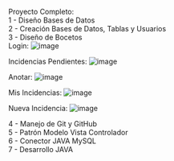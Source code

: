 Proyecto Completo:<br/>
1 - Diseño Bases de Datos<br/>
2 - Creación Bases de Datos, Tablas y Usuarios<br/>
3 - Diseño de Bocetos<br/>
Login:
![image](https://github.com/jorgeeemilio/GestionIncidencias/assets/29655279/51fa3b89-465c-4dd2-97e1-29772e7e055c)

Incidencias Pendientes:
![image](https://github.com/jorgeeemilio/GestionIncidencias/assets/29655279/0ce00742-6d65-4eae-8260-059e5b78253e)

Anotar:
![image](https://github.com/jorgeeemilio/GestionIncidencias/assets/29655279/2d792961-866f-4030-b73e-12484da337c9)

Mis Incidencias:
![image](https://github.com/jorgeeemilio/GestionIncidencias/assets/29655279/6348ec3f-7c61-42c1-9a39-1615b31b3d97)

Nueva Incidencia:
![image](https://github.com/jorgeeemilio/GestionIncidencias/assets/29655279/33dabc03-beb3-4a46-bb98-115d5a25312a)

4 - Manejo de Git y GitHub<br/>
5 - Patrón Modelo Vista Controlador<br/>
6 - Conector JAVA MySQL<br/>
7 - Desarrollo JAVA<br/>
